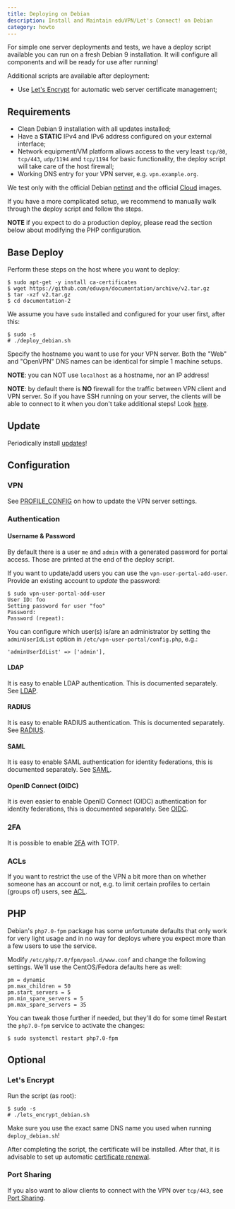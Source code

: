 ```yaml
---
title: Deploying on Debian
description: Install and Maintain eduVPN/Let's Connect! on Debian
category: howto
---
```


For simple one server deployments and tests, we have a deploy script available 
you can run on a fresh Debian 9 installation. It will configure all components 
and will be ready for use after running!

Additional scripts are available after deployment:

* Use [Let's Encrypt](https://letsencrypt.org/) for automatic web server 
  certificate management;

## Requirements

* Clean Debian 9 installation with all updates installed;
* Have a **STATIC** IPv4 and IPv6 address configured on your external 
  interface;
* Network equipment/VM platform allows access to the very least `tcp/80`, 
  `tcp/443`, `udp/1194` and `tcp/1194` for basic functionality, the deploy 
  script will take care of the host firewall;
* Working DNS entry for your VPN server, e.g. `vpn.example.org`.

We test only with the official Debian 
[netinst](https://www.debian.org/distrib/netinst) and the official 
[Cloud](https://cdimage.debian.org/cdimage/openstack/) images.

If you have a more complicated setup, we recommend to manually walk through 
the deploy script and follow the steps.

**NOTE** if you expect to do a production deploy, please read the section below 
about modifying the PHP configuration.

## Base Deploy

Perform these steps on the host where you want to deploy:

    $ sudo apt-get -y install ca-certificates
    $ wget https://github.com/eduvpn/documentation/archive/v2.tar.gz
    $ tar -xzf v2.tar.gz
    $ cd documentation-2

We assume you have `sudo` installed and configured for your user first, after
this:

    $ sudo -s
    # ./deploy_debian.sh

Specify the hostname you want to use for your VPN server. Both the "Web" and 
"OpenVPN" DNS names can be identical for simple 1 machine setups.

**NOTE**: you can NOT use `localhost` as a hostname, nor an IP address!

**NOTE**: by default there is **NO** firewall for the traffic between VPN 
client and VPN server. So if you have SSH running on your server, the clients
will be able to connect to it when you don't take additional steps! Look 
[here](FIREWALL.md).

## Update

Periodically install [updates](update_system_debian.sh)!

## Configuration

### VPN

See [PROFILE_CONFIG](PROFILE_CONFIG.md) on how to update the VPN server 
settings.

### Authentication 

#### Username & Password

By default there is a user `me` and `admin` with a generated password for 
portal access. Those are printed at the end of the deploy script.

If you want to update/add users you can use the `vpn-user-portal-add-user`. 
Provide an existing account to _update_ the password:

    $ sudo vpn-user-portal-add-user
    User ID: foo
    Setting password for user "foo"
    Password: 
    Password (repeat): 

You can configure which user(s) is/are an administrator by setting the 
`adminUserIdList` option in `/etc/vpn-user-portal/config.php`, e.g.:

    'adminUserIdList' => ['admin'],

#### LDAP

It is easy to enable LDAP authentication. This is documented separately. See
[LDAP](LDAP.md).

#### RADIUS

It is easy to enable RADIUS authentication. This is documented separately. See
[RADIUS](RADIUS.md).

#### SAML

It is easy to enable SAML authentication for identity federations, this is 
documented separately. See [SAML](SAML.md).

#### OpenID Connect (OIDC)

It is even easier to enable OpenID Connect (OIDC) authentication for identity federations, this is 
documented separately. See [OIDC](OIDC.md).

### 2FA

It is possible to enable [2FA](2FA.md) with TOTP.

### ACLs

If you want to restrict the use of the VPN a bit more than on whether someone
has an account or not, e.g. to limit certain profiles to certain (groups of)
users, see [ACL](ACL.md).

## PHP 

Debian's `php7.0-fpm` package has some unfortunate defaults that only work for 
very light usage and in no way for deploys where you expect more than a few 
users to use the service.

Modify `/etc/php/7.0/fpm/pool.d/www.conf` and change the following settings. 
We'll use the CentOS/Fedora defaults here as well:

    pm = dynamic
    pm.max_children = 50
    pm.start_servers = 5
    pm.min_spare_servers = 5
    pm.max_spare_servers = 35
 
You can tweak those further if needed, but they'll do for some time! Restart 
the `php7.0-fpm` service to activate the changes:

    $ sudo systemctl restart php7.0-fpm

## Optional

### Let's Encrypt

Run the script (as root):

    $ sudo -s
    # ./lets_encrypt_debian.sh

Make sure you use the exact same DNS name you used when running 
`deploy_debian.sh`! 

After completing the script, the certificate will be installed. After that, it
is advisable to set up automatic
[certificate renewal](https://certbot.eff.org/docs/using.html#renewing-certificates).


### Port Sharing

If you also want to allow clients to connect with the VPN over `tcp/443`, see 
[Port Sharing](PORT_SHARING.md).


